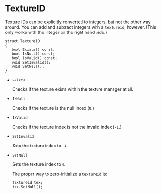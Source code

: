 # TextureID

Texture IDs can be explicitly converted to integers, but not the other way around. You can add and subtract integers with a `textureid`, however. (This only works with the integer on the right hand side.)

```
struct TextureID
{
   bool Exists() const;
   bool IsNull() const;
   bool IsValid() const;
   void SetInvalid();
   void SetNull();
}
```

- `Exists`

   Checks if the texture exists within the texture manager at all.

- `IsNull`

   Checks if the texture is the null index (`0`.)

- `IsValid`

   Checks if the texture index is not the invalid index (`-1`.)

- `SetInvalid`

   Sets the texture index to `-1`.

- `SetNull`

   Sets the texture index to `0`.

   The proper way to zero-initialize a `textureid` is:

   ```
   textureid tex;
   tex.SetNull();
   ```

<!-- EOF -->
